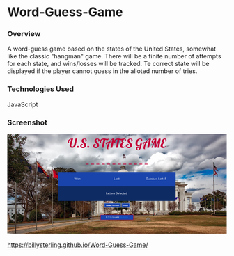# Word-Guess-Game

### Overview

A word-guess game based on the states of the United States, somewhat like the classic "hangman" game.  There will be a finite number of attempts for each state, and wins/losses will be tracked.  Te correct state will be displayed if the player cannot guess in the alloted number of tries.

### Technologies Used

JavaScript

### Screenshot

![Landing Page Image](Screenshot.png)


https://billysterling.github.io/Word-Guess-Game/
